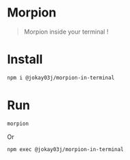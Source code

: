 # Morpion

> Morpion inside your terminal !

# Install

```bash
npm i @jokay03j/morpion-in-terminal
```

# Run

```bash
morpion
```

Or

```bash
npm exec @jokay03j/morpion-in-terminal
```
